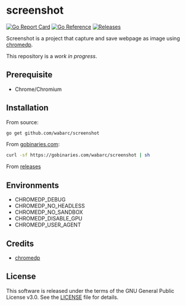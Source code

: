 # screenshot

[![Go Report Card](https://goreportcard.com/badge/github.com/wabarc/screenshot)](https://goreportcard.com/report/github.com/wabarc/screenshot)
[![Go Reference](https://img.shields.io/badge/godoc-reference-blue.svg)](https://pkg.go.dev/github.com/wabarc/screenshot)
[![Releases](https://img.shields.io/github/v/release/wabarc/screenshot.svg?include_prereleases&color=blue)](https://github.com/wabarc/screenshot/releases)

Screenshot is a project that capture and save webpage as image using [chromedp](https://github.com/chromedp/chromedp).

This repository is a *work in progress*.

## Prerequisite

- Chrome/Chromium

## Installation

From source:

```sh
go get github.com/wabarc/screenshot
```

From [gobinaries.com](https://gobinaries.com):

```sh
curl -sf https://gobinaries.com/wabarc/screenshot | sh
```

From [releases](https://github.com/wabarc/screenshot/releases)

## Environments

- CHROMEDP_DEBUG
- CHROMEDP_NO_HEADLESS
- CHROMEDP_NO_SANDBOX
- CHROMEDP_DISABLE_GPU
- CHROMEDP_USER_AGENT

## Credits

- [chromedp](https://github.com/chromedp)

## License

This software is released under the terms of the GNU General Public License v3.0. See the [LICENSE](https://github.com/wabarc/screenshot/blob/main/LICENSE) file for details.
